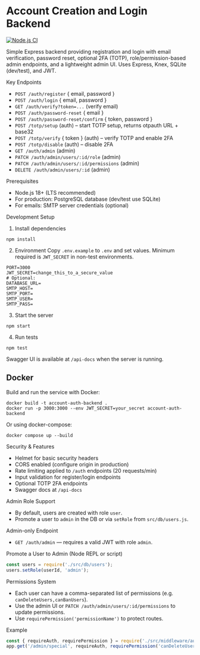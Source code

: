 # Account Creation and Login Backend

[![Node.js CI](https://github.com/Joshpalen/Account-Creation-and-Login-Form-Backend/actions/workflows/nodejs.yml/badge.svg?branch=main&event=push)](https://github.com/Joshpalen/Account-Creation-and-Login-Form-Backend/actions/workflows/nodejs.yml)

Simple Express backend providing registration and login with email verification, password reset, optional 2FA (TOTP), role/permission-based admin endpoints, and a lightweight admin UI. Uses Express, Knex, SQLite (dev/test), and JWT.

Key Endpoints
- `POST /auth/register` { email, password }
- `POST /auth/login` { email, password }
- `GET /auth/verify?token=...` (verify email)
- `POST /auth/password-reset` { email }
- `POST /auth/password-reset/confirm` { token, password }
- `POST /totp/setup` (auth) – start TOTP setup, returns otpauth URL + base32
- `POST /totp/verify` { token } (auth) – verify TOTP and enable 2FA
- `POST /totp/disable` (auth) – disable 2FA
- `GET /auth/admin` (admin)
- `PATCH /auth/admin/users/:id/role` (admin)
- `PATCH /auth/admin/users/:id/permissions` (admin)
- `DELETE /auth/admin/users/:id` (admin)

Prerequisites
- Node.js 18+ (LTS recommended)
- For production: PostgreSQL database (dev/test use SQLite)
- For emails: SMTP server credentials (optional)

Development Setup
1) Install dependencies
```
npm install
```

2) Environment
Copy `.env.example` to `.env` and set values. Minimum required is `JWT_SECRET` in non-test environments.
```
PORT=3000
JWT_SECRET=change_this_to_a_secure_value
# Optional:
DATABASE_URL=
SMTP_HOST=
SMTP_PORT=
SMTP_USER=
SMTP_PASS=
```

3) Start the server
```
npm start
```

4) Run tests
```
npm test
```

Swagger UI is available at `/api-docs` when the server is running.

Docker
------
Build and run the service with Docker:
```
docker build -t account-auth-backend .
docker run -p 3000:3000 --env JWT_SECRET=your_secret account-auth-backend
```

Or using docker-compose:
```
docker compose up --build
```

Security & Features
- Helmet for basic security headers
- CORS enabled (configure origin in production)
- Rate limiting applied to `/auth` endpoints (20 requests/min)
- Input validation for register/login endpoints
- Optional TOTP 2FA endpoints
- Swagger docs at `/api-docs`

Admin Role Support
- By default, users are created with role `user`.
- Promote a user to `admin` in the DB or via `setRole` from `src/db/users.js`.

Admin-only Endpoint
- `GET /auth/admin` — requires a valid JWT with role `admin`.

Promote a User to Admin (Node REPL or script)
```js
const users = require('./src/db/users');
users.setRole(userId, 'admin');
```

Permissions System
- Each user can have a comma-separated list of permissions (e.g. `canDeleteUsers,canBanUsers`).
- Use the admin UI or `PATCH /auth/admin/users/:id/permissions` to update permissions.
- Use `requirePermission('permissionName')` to protect routes.

Example
```js
const { requireAuth, requirePermission } = require('./src/middleware/auth');
app.get('/admin/special', requireAuth, requirePermission('canDeleteUsers'), (req, res) => { /* ... */ });
```

